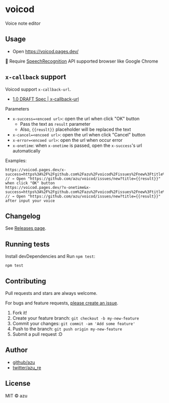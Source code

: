 # voicod

Voice note editor

## Usage

- Open <https://voicod.pages.dev/>

:memo: Require [SpeechRecognition](https://developer.mozilla.org/docs/Web/API/SpeechRecognition/SpeechRecognition) API supported browser like Google Chrome

## `x-callback` support

Voicod support `x-callback-url`.

- [1.0 DRAFT Spec | x-callback-url](http://x-callback-url.com/specifications/)

Parameters

- `x-success=<encoed url>`: open the url when click "OK" button
    - Pass the text as `result` parameter
    - Also, `{{reuslt}}` placeholder will be replaced the text
- `x-cancel=<encoed url>`: open the url when click "Cancel" button
- `x-error=<encoed url>`: open the url when occur error
- `x-onetime`: when `x-onetime` is passed, open the `x-success`'s url automatically

Examples:

```
https://voicod.pages.dev/x-success=https%3A%2F%2Fgithub.com%2Fazu%2Fvoicod%2Fissues%2Fnew%3Ftitle%3D%7B%7Bresult%7D%7D
// → Open "https://github.com/azu/voicod/issues/new?title={{result}}" when click "OK" button
https://voicod.pages.dev/?x-onetime&x-success=https%3A%2F%2Fgithub.com%2Fazu%2Fvoicod%2Fissues%2Fnew%3Ftitle%3D%7B%7Bresult%7D%7D
// → Open "https://github.com/azu/voicod/issues/new?title={{result}}" after input your voice
```


## Changelog

See [Releases page](https://github.com/azu/voicod/releases).

## Running tests

Install devDependencies and Run `npm test`:

    npm test

## Contributing

Pull requests and stars are always welcome.

For bugs and feature requests, [please create an issue](https://github.com/azu/voicod/issues).

1. Fork it!
2. Create your feature branch: `git checkout -b my-new-feature`
3. Commit your changes: `git commit -am 'Add some feature'`
4. Push to the branch: `git push origin my-new-feature`
5. Submit a pull request :D

## Author

- [github/azu](https://github.com/azu)
- [twitter/azu_re](https://twitter.com/azu_re)

## License

MIT © azu
